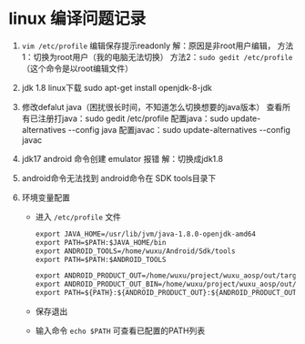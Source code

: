 # linux 编译问题记录

1. `vim /etc/profile` 编辑保存提示readonly
解：原因是非root用户编辑，
方法1：切换为root用户（我的电脑无法切换）
方法2：`sudo gedit /etc/profile`（这个命令是以root编辑文件）

2. jdk 1.8 linux下载
sudo apt-get install openjdk-8-jdk

3. 修改defalut java（困扰很长时间，不知道怎么切换想要的java版本）
查看所有已注册打java：sudo gedit /etc/profile
配置java：sudo update-alternatives --config java
配置javac：sudo update-alternatives --config javac

4. jdk17 android 命令创建 emulator 报错
解：切换成jdk1.8

5. android命令无法找到
android命令在 SDK tools目录下

6. 环境变量配置
    * 进入 `/etc/profile` 文件

        ```txt
        export JAVA_HOME=/usr/lib/jvm/java-1.8.0-openjdk-amd64
        export PATH=$PATH:$JAVA_HOME/bin
        export ANDROID_TOOLS=/home/wuxu/Android/Sdk/tools
        export PATH=$PATH:$ANDROID_TOOLS

        export ANDROID_PRODUCT_OUT=/home/wuxu/project/wuxu_aosp/out/target/product/generic
        export ANDROID_PRODUCT_OUT_BIN=/home/wuxu/project/wuxu_aosp/out/host/linux-x86/bin
        export PATH=${PATH}:${ANDROID_PRODUCT_OUT}:${ANDROID_PRODUCT_OUT_BIN};
        ```

    * 保存退出
    * 输入命令 `echo $PATH` 可查看已配置的PATH列表
